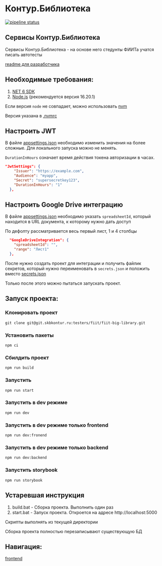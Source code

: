 # Контур.Библиотека

[![pipeline status](https://git.skbkontur.ru/testers/fiit/fiit-big-library/badges/master/pipeline.svg)](https://git.skbkontur.ru/testers/fiit/fiit-big-library/-/commits/master)

## Сервисы Контур.Библиотека

Сервисы Контур.Библиотека - на основе него стедунты ФИИТа учатся писать автотесты

[readme для разработчика](./readmeForDeveloper.md)

## Необходимые требования:

1. [NET 6 SDK](https://dotnet.microsoft.com/en-us/download/dotnet/6.0)
2. [Node.js](https://nodejs.org/en/) (рекомендуется версия 16.20.1)

Если версия `node` не совпадает, можно использовать [nvm](https://github.com/nvm-sh/nvm)

Версия указана в [.nvmrc](./Source/Kontur.BigLibrary.Service/ClientApp/.nvmrc)

## Настроить JWT

В файле [appsettings.json](./Source/Kontur.BigLibrary.Service/appsettings.json) необходимо изменить значения на более сложные. Для локального запуска можно не менять.

`DurationInHours` означает время действия токена авторизации в часах.

```json
"JwtSettings": {
    "Issuer": "https://example.com",
    "Audience": "myapp",
    "Secret": "supersecretkey123",
    "DurationInHours": "1"
  },
```

## Настроить Google Drive интеграцию

В файле [appsettings.json](./Source/Kontur.BigLibrary.Service/appsettings.json) необходимо указать `spreadsheetId`, который находится в URL документа, к которому нужно дать доступ

По дефолту рассматривается весь первый лист, 1 и 4 столбцы

```json
  "GoogleDriveIntegration": {
    "spreadsheetId": "",
    "range": "Лист1"
  },
```

После нужно создать проект для интеграции и получить файлик секретов, который нужно переименовать в  `secrets.json` и положить вместо [secrets.json](./Source/Kontur.BigLibrary.Service/Integration/secrets.json)

Только после этого можно пытаться запускать проект.

## Запуск проекта:

### Клонировать проект

```shell
git clone git@git.skbkontur.ru:testers/fiit/fiit-big-library.git
```

### Установить пакеты

```shell
npm ci
```

### Сбилдить проект

```shell
npm run build
```

### Запустить

```shell
npm run start
```

### Запустить в dev режиме

```shell
npm run dev
```

### Запустить в dev режиме только frontend

```shell
npm run dev:fronend
```

### Запустить в dev режиме только backend

```shell
npm run dev:backend
```

### Запустить storybook

```shell
npm run storybook
```

## Устаревшая инструкция

1. build.bat - Сборка проекта. Выполнить один раз
1. start.bat - Запуск проекта. Откроется на адресе http://localhost:5000

Скрипты выполнять из текущей директории

Сборка проекта полностью перезаписывают существующую БД

## Навигация:

[frontend](./Source/Kontur.BigLibrary.Service/ClientApp)

